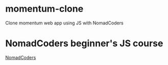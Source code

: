 # momentum-clone
 Clone momentum web app using JS with NomadCoders

# NomadCoders beginner's JS course
 <a href="https://academy.nomadcoders.co/p/javascript-basics-for-absolute-beginners-kr">
 NomadCoders
 </a>